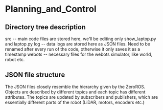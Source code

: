 # Planning_and_Control

## Directory tree description

  src -- main code files are stored here, we'll be editing only show_laptop.py and laptop.py
  log -- data logs are stored here as JSON files. Need to be renamed after every run of the code, otherwise it only saves it as a timestamp
  webots -- necessary files for the webots simulator, like world, robot etc.

## JSON file structure

  The JSON files closely resemble the hierarchy given by the ZeroROS. Objects are described by different topics and each topic has different attributes. The topics are updated by subscribers and publishers, which are essentially different parts of the robot (LiDAR, motors, encoders etc.)
